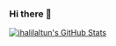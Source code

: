 ### Hi there 👋

<a href="https://github.com/ihalilaltun">
  <img align="center" src="https://github-readme-stats-git-master-ibrahim-halil-altuns-projects.vercel.app/api?username=ihalilaltun&show_icons=true&theme=dracula&line_height=24&count_private=true&include_all_commits=true" alt="ihalilaltun's GitHub Stats" />
</a>

